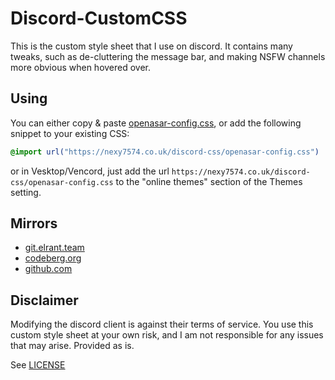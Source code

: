 # Discord-CustomCSS

This is the custom style sheet that I use on discord. It contains many tweaks, such as de-cluttering the message bar, and making NSFW channels more obvious when hovered over.

## Using

You can either copy & paste [openasar-config.css](./openasar-config.css), or add the following snippet to your existing CSS:

```css
@import url("https://nexy7574.co.uk/discord-css/openasar-config.css")
```

or in Vesktop/Vencord, just add the url `https://nexy7574.co.uk/discord-css/openasar-config.css` to the "online themes" section of the Themes setting.

## Mirrors

* [git.elrant.team](https://git.elrant.team/nexy7574/discord-custom-css)
* [codeberg.org](https://codeberg.org/nexy7574/discord-custom-css)
* [github.com](https://github.com/nexy7574/discord-custom-css)


## Disclaimer

Modifying the discord client is against their terms of service. You use this custom style sheet at your own risk, and I am
not responsible for any issues that may arise.
Provided as is.

See [LICENSE](./license)
